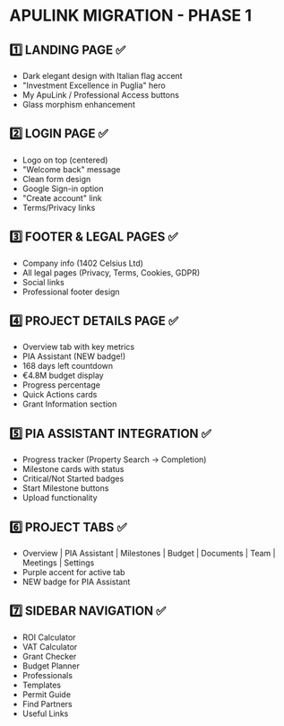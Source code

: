 # APULINK MIGRATION - PHASE 1

## 1️⃣ LANDING PAGE ✅
- Dark elegant design with Italian flag accent
- "Investment Excellence in Puglia" hero
- My ApuLink / Professional Access buttons
- Glass morphism enhancement

## 2️⃣ LOGIN PAGE ✅
- Logo on top (centered)
- "Welcome back" message
- Clean form design
- Google Sign-in option
- "Create account" link
- Terms/Privacy links

## 3️⃣ FOOTER & LEGAL PAGES ✅
- Company info (1402 Celsius Ltd)
- All legal pages (Privacy, Terms, Cookies, GDPR)
- Social links
- Professional footer design

## 4️⃣ PROJECT DETAILS PAGE ✅
- Overview tab with key metrics
- PIA Assistant (NEW badge!)
- 168 days left countdown
- €4.8M budget display
- Progress percentage
- Quick Actions cards
- Grant Information section

## 5️⃣ PIA ASSISTANT INTEGRATION ✅
- Progress tracker (Property Search → Completion)
- Milestone cards with status
- Critical/Not Started badges
- Start Milestone buttons
- Upload functionality

## 6️⃣ PROJECT TABS ✅
- Overview | PIA Assistant | Milestones | Budget | Documents | Team | Meetings | Settings
- Purple accent for active tab
- NEW badge for PIA Assistant

## 7️⃣ SIDEBAR NAVIGATION ✅
- ROI Calculator
- VAT Calculator
- Grant Checker
- Budget Planner
- Professionals
- Templates
- Permit Guide
- Find Partners
- Useful Links